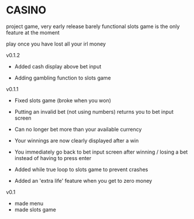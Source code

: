# CASINO

project game, very early release barely functional slots game is the only feature at the moment

play once you have lost all your irl money

v0.1.2

- Added cash display above bet input

- Adding gambling function to slots game

v0.1.1

- Fixed slots game (broke when you won)

- Putting an invalid bet (not using numbers) returns you to bet input screen

- Can no longer bet more than your available currency

- Your winnings are now clearly displayed after a win

- You immediately go back to bet input screen after winning / losing a bet instead of having to press enter

- Added while true loop to slots game to prevent crashes

- Added an 'extra life' feature when you get to zero money

v0.1

- made menu
- made slots game
